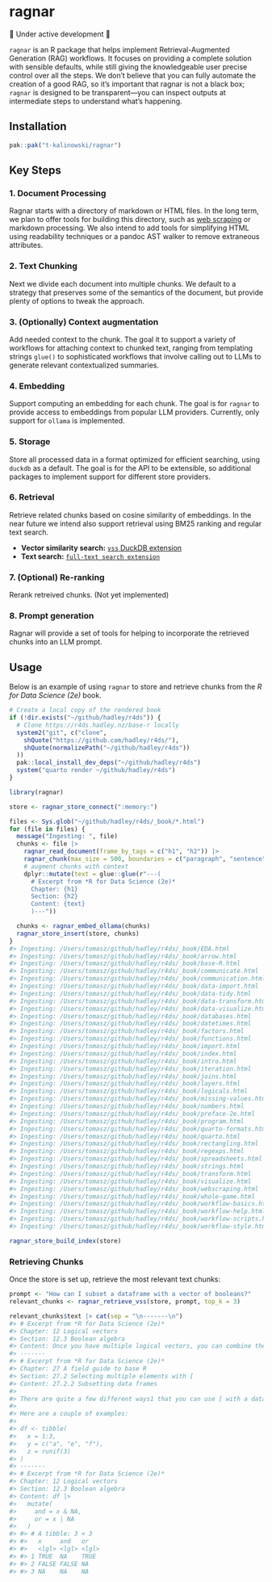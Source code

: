 
<!-- README.md is generated from README.Rmd. Please edit that file -->

# ragnar

🚧 Under active development 🚧

<!-- badges: start -->
<!-- badges: end -->

`ragnar` is an R package that helps implement Retrieval-Augmented
Generation (RAG) workflows. It focuses on providing a complete solution
with sensible defaults, while still giving the knowledgeable user
precise control over all the steps. We don’t believe that you can fully
automate the creation of a good RAG, so it’s important that ragnar is
not a black box; `ragnar` is designed to be transparent—you can inspect
outputs at intermediate steps to understand what’s happening.

## Installation

``` r
pak::pak("t-kalinowski/ragnar")
```

## Key Steps

### 1. Document Processing

Ragnar starts with a directory of markdown or HTML files. In the long
term, we plan to offer tools for building this directory, such as [web
scraping](https://github.com/r-lib/httr2/pull/584) or markdown
processing. We also intend to add tools for simplifying HTML using
readability techniques or a pandoc AST walker to remove extraneous
attributes.

### 2. Text Chunking

Next we divide each document into multiple chunks. We default to a
strategy that preserves some of the semantics of the document, but
provide plenty of options to tweak the approach.

### 3. (Optionally) Context augmentation

Add needed context to the chunk. The goal it to support a variety of
workflows for attaching context to chunked text, ranging from templating
strings `glue()` to sophisticated workflows that involve calling out to
LLMs to generate relevant contextualized summaries.

### 4. Embedding

Support computing an embedding for each chunk. The goal is for `ragnar`
to provide access to embeddings from popular LLM providers. Currently,
only support for `ollama` is implemented.

### 5. Storage

Store all processed data in a format optimized for efficient searching,
using `duckdb` as a default. The goal is for the API to be extensible,
so additional packages to implement support for different store
providers.

### 6. Retrieval

Retrieve related chunks based on cosine similarity of embeddings. In the
near future we intend also support retrieval using BM25 ranking and
regular text search.

- **Vector similarity search:** [`vss` DuckDB
  extension](https://duckdb.org/docs/extensions/vss.html)
- **Text search:**
  [`full-text search extension`](https://duckdb.org/docs/extensions/full_text_search.html)

### 7. (Optional) Re-ranking

Rerank retreived chunks. (Not yet implemented)

### 8. Prompt generation

Ragnar will provide a set of tools for helping to incorporate the
retrieved chunks into an LLM prompt.

## Usage

Below is an example of using `ragnar` to store and retrieve chunks from
the *R for Data Science (2e)* book.

``` r
# Create a local copy of the rendered book
if (!dir.exists("~/github/hadley/r4ds")) {
  # Clone https://r4ds.hadley.nz/base-r locally
  system2("git", c("clone",
    shQuote("https://github.com/hadley/r4ds/"),
    shQuote(normalizePath("~/github/hadley/r4ds"))
  ))
  pak::local_install_dev_deps("~/github/hadley/r4ds")
  system("quarto render ~/github/hadley/r4ds")
}
```

``` r
library(ragnar)

store <- ragnar_store_connect(":memory:")

files <- Sys.glob("~/github/hadley/r4ds/_book/*.html")
for (file in files) {
  message("Ingesting: ", file)
  chunks <- file |>
    ragnar_read_document(frame_by_tags = c("h1", "h2")) |>
    ragnar_chunk(max_size = 500, boundaries = c("paragraph", "sentence")) |>
    # augment chunks with context
    dplyr::mutate(text = glue::glue(r"---(
      # Excerpt from *R for Data Science (2e)*
      Chapter: {h1}
      Section: {h2}
      Content: {text}
      )---"))

  chunks <- ragnar_embed_ollama(chunks)
  ragnar_store_insert(store, chunks)
}
#> Ingesting: /Users/tomasz/github/hadley/r4ds/_book/EDA.html
#> Ingesting: /Users/tomasz/github/hadley/r4ds/_book/arrow.html
#> Ingesting: /Users/tomasz/github/hadley/r4ds/_book/base-R.html
#> Ingesting: /Users/tomasz/github/hadley/r4ds/_book/communicate.html
#> Ingesting: /Users/tomasz/github/hadley/r4ds/_book/communication.html
#> Ingesting: /Users/tomasz/github/hadley/r4ds/_book/data-import.html
#> Ingesting: /Users/tomasz/github/hadley/r4ds/_book/data-tidy.html
#> Ingesting: /Users/tomasz/github/hadley/r4ds/_book/data-transform.html
#> Ingesting: /Users/tomasz/github/hadley/r4ds/_book/data-visualize.html
#> Ingesting: /Users/tomasz/github/hadley/r4ds/_book/databases.html
#> Ingesting: /Users/tomasz/github/hadley/r4ds/_book/datetimes.html
#> Ingesting: /Users/tomasz/github/hadley/r4ds/_book/factors.html
#> Ingesting: /Users/tomasz/github/hadley/r4ds/_book/functions.html
#> Ingesting: /Users/tomasz/github/hadley/r4ds/_book/import.html
#> Ingesting: /Users/tomasz/github/hadley/r4ds/_book/index.html
#> Ingesting: /Users/tomasz/github/hadley/r4ds/_book/intro.html
#> Ingesting: /Users/tomasz/github/hadley/r4ds/_book/iteration.html
#> Ingesting: /Users/tomasz/github/hadley/r4ds/_book/joins.html
#> Ingesting: /Users/tomasz/github/hadley/r4ds/_book/layers.html
#> Ingesting: /Users/tomasz/github/hadley/r4ds/_book/logicals.html
#> Ingesting: /Users/tomasz/github/hadley/r4ds/_book/missing-values.html
#> Ingesting: /Users/tomasz/github/hadley/r4ds/_book/numbers.html
#> Ingesting: /Users/tomasz/github/hadley/r4ds/_book/preface-2e.html
#> Ingesting: /Users/tomasz/github/hadley/r4ds/_book/program.html
#> Ingesting: /Users/tomasz/github/hadley/r4ds/_book/quarto-formats.html
#> Ingesting: /Users/tomasz/github/hadley/r4ds/_book/quarto.html
#> Ingesting: /Users/tomasz/github/hadley/r4ds/_book/rectangling.html
#> Ingesting: /Users/tomasz/github/hadley/r4ds/_book/regexps.html
#> Ingesting: /Users/tomasz/github/hadley/r4ds/_book/spreadsheets.html
#> Ingesting: /Users/tomasz/github/hadley/r4ds/_book/strings.html
#> Ingesting: /Users/tomasz/github/hadley/r4ds/_book/transform.html
#> Ingesting: /Users/tomasz/github/hadley/r4ds/_book/visualize.html
#> Ingesting: /Users/tomasz/github/hadley/r4ds/_book/webscraping.html
#> Ingesting: /Users/tomasz/github/hadley/r4ds/_book/whole-game.html
#> Ingesting: /Users/tomasz/github/hadley/r4ds/_book/workflow-basics.html
#> Ingesting: /Users/tomasz/github/hadley/r4ds/_book/workflow-help.html
#> Ingesting: /Users/tomasz/github/hadley/r4ds/_book/workflow-scripts.html
#> Ingesting: /Users/tomasz/github/hadley/r4ds/_book/workflow-style.html

ragnar_store_build_index(store)
```

### Retrieving Chunks

Once the store is set up, retrieve the most relevant text chunks:

``` r
prompt <- "How can I subset a dataframe with a vector of booleans?"
relevant_chunks <- ragnar_retrieve_vss(store, prompt, top_k = 3)

relevant_chunks$text |> cat(sep = "\n-------\n")
#> # Excerpt from *R for Data Science (2e)*
#> Chapter: 12 Logical vectors
#> Section: 12.3 Boolean algebra
#> Content: Once you have multiple logical vectors, you can combine them together using Boolean algebra. In R, & is “and”, | is “or”, ! is “not”, and xor() is exclusive or2. For example, df |> filter(!is.na(x)) finds all rows where x is not missing and df |> filter(x < -10 | x > 0) finds all rows where x is smaller than -10 or bigger than 0. Figure 12.1 shows the complete set of Boolean operations and how they work.
#> -------
#> # Excerpt from *R for Data Science (2e)*
#> Chapter: 27 A field guide to base R
#> Section: 27.2 Selecting multiple elements with [
#> Content: 27.2.2 Subsetting data frames
#> 
#> There are quite a few different ways1 that you can use [ with a data frame, but the most important way is to select rows and columns independently with df[rows, cols]. Here rows and cols are vectors as described above. For example, df[rows, ] and df[, cols] select just rows or just columns, using the empty subset to preserve the other dimension.
#> 
#> Here are a couple of examples:
#> 
#> df <- tibble(
#>   x = 1:3, 
#>   y = c("a", "e", "f"), 
#>   z = runif(3)
#> )
#> -------
#> # Excerpt from *R for Data Science (2e)*
#> Chapter: 12 Logical vectors
#> Section: 12.3 Boolean algebra
#> Content: df |> 
#>   mutate(
#>     and = x & NA,
#>     or = x | NA
#>   )
#> #> # A tibble: 3 × 3
#> #>   x     and   or   
#> #>   <lgl> <lgl> <lgl>
#> #> 1 TRUE  NA    TRUE 
#> #> 2 FALSE FALSE NA   
#> #> 3 NA    NA    NA
```
